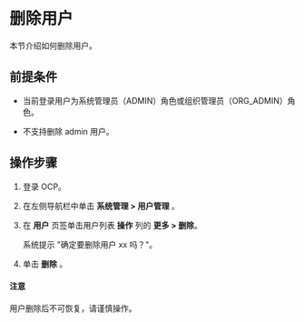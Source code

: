 # 删除用户

本节介绍如何删除用户。

## 前提条件

* 当前登录用户为系统管理员（ADMIN）角色或组织管理员（ORG_ADMIN）角色。

* 不支持删除 admin 用户。

## 操作步骤

1. 登录 OCP。

2. 在左侧导航栏中单击 **系统管理 > 用户管理** 。

3. 在 **用户** 页签单击用户列表 **操作** 列的 **更多 > 删除**。

   系统提示 "确定要删除用户 xx 吗？"。

4. 单击 **删除** 。

  <main id="notice" type='notice'>
    <h4>注意</h4>
    <p>用户删除后不可恢复，请谨慎操作。</p>
  </main>
